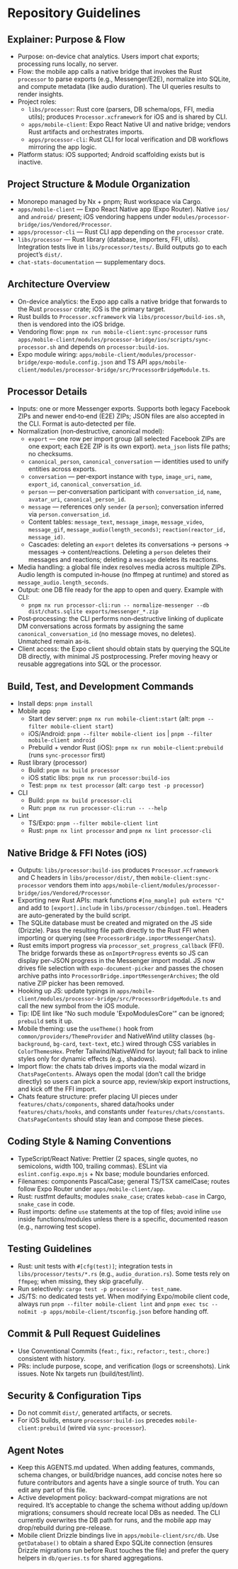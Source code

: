 # Repository Guidelines

## Explainer: Purpose & Flow
- Purpose: on-device chat analytics. Users import chat exports; processing runs locally, no server.
- Flow: the mobile app calls a native bridge that invokes the Rust `processor` to parse exports (e.g., Messenger/E2E), normalize into SQLite, and compute metadata (like audio duration). The UI queries results to render insights.
- Project roles:
  - `libs/processor`: Rust core (parsers, DB schema/ops, FFI, media utils); produces `Processor.xcframework` for iOS and is shared by CLI.
  - `apps/mobile-client`: Expo React Native UI and native bridge; vendors Rust artifacts and orchestrates imports.
  - `apps/processor-cli`: Rust CLI for local verification and DB workflows mirroring the app logic.
- Platform status: iOS supported; Android scaffolding exists but is inactive.

## Project Structure & Module Organization
- Monorepo managed by Nx + pnpm; Rust workspace via Cargo.
- `apps/mobile-client` — Expo React Native app (Expo Router). Native `ios/` and `android/` present; iOS vendoring happens under `modules/processor-bridge/ios/Vendored/Processor`.
- `apps/processor-cli` — Rust CLI app depending on the `processor` crate.
- `libs/processor` — Rust library (database, importers, FFI, utils). Integration tests live in `libs/processor/tests/`. Build outputs go to each project’s `dist/`.
- `chat-stats-documentation` — supplementary docs.

## Architecture Overview
- On-device analytics: the Expo app calls a native bridge that forwards to the Rust `processor` crate; iOS is the primary target.
- Rust builds to `Processor.xcframework` via `libs/processor/build-ios.sh`, then is vendored into the iOS bridge.
- Vendoring flow: `pnpm nx run mobile-client:sync-processor` runs `apps/mobile-client/modules/processor-bridge/ios/scripts/sync-processor.sh` and depends on `processor:build-ios`.
- Expo module wiring: `apps/mobile-client/modules/processor-bridge/expo-module.config.json` and TS API `apps/mobile-client/modules/processor-bridge/src/ProcessorBridgeModule.ts`.

## Processor Details
- Inputs: one or more Messenger exports. Supports both legacy Facebook ZIPs and newer end‑to‑end (E2E) ZIPs; JSON files are also accepted in the CLI. Format is auto‑detected per file.
- Normalization (non‑destructive, canonical model):
  - `export` — one row per import group (all selected Facebook ZIPs are one export; each E2E ZIP is its own export). `meta_json` lists file paths; no checksums.
  - `canonical_person`, `canonical_conversation` — identities used to unify entities across exports.
  - `conversation` — per‑export instance with `type`, `image_uri`, `name`, `export_id`, `canonical_conversation_id`.
  - `person` — per‑conversation participant with `conversation_id`, `name`, `avatar_uri`, `canonical_person_id`.
  - `message` — references only `sender` (a `person`); conversation inferred via `person.conversation_id`.
  - Content tables: `message_text`, `message_image`, `message_video`, `message_gif`, `message_audio(length_seconds)`; `reaction(reactor_id, message_id)`.
  - Cascades: deleting an `export` deletes its conversations → persons → messages → content/reactions. Deleting a `person` deletes their messages and reactions; deleting a `message` deletes its reactions.
- Media handling: a global file index resolves media across multiple ZIPs. Audio length is computed in‑house (no ffmpeg at runtime) and stored as `message_audio.length_seconds`.
- Output: one DB file ready for the app to open and query. Example with CLI:
  - `pnpm nx run processor-cli:run -- normalize-messenger --db dist/chats.sqlite exports/messenger_*.zip`
- Post‑processing: the CLI performs non‑destructive linking of duplicate DM conversations across formats by assigning the same `canonical_conversation_id` (no message moves, no deletes). Unmatched remain as‑is.
- Client access: the Expo client should obtain stats by querying the SQLite DB directly, with minimal JS postprocessing. Prefer moving heavy or reusable aggregations into SQL or the processor.

## Build, Test, and Development Commands
- Install deps: `pnpm install`
- Mobile app
  - Start dev server: `pnpm nx run mobile-client:start` (alt: `pnpm --filter mobile-client start`)
  - iOS/Android: `pnpm --filter mobile-client ios` | `pnpm --filter mobile-client android`
  - Prebuild + vendor Rust (iOS): `pnpm nx run mobile-client:prebuild` (runs `sync-processor` first)
- Rust library (processor)
  - Build: `pnpm nx build processor`
  - iOS static libs: `pnpm nx run processor:build-ios`
  - Test: `pnpm nx test processor` (alt: `cargo test -p processor`)
- CLI
  - Build: `pnpm nx build processor-cli`
  - Run: `pnpm nx run processor-cli:run -- --help`
- Lint
  - TS/Expo: `pnpm --filter mobile-client lint`
  - Rust: `pnpm nx lint processor` and `pnpm nx lint processor-cli`

## Native Bridge & FFI Notes (iOS)
- Outputs: `libs/processor:build-ios` produces `Processor.xcframework` and C headers in `libs/processor/dist/`, then `mobile-client:sync-processor` vendors them into `apps/mobile-client/modules/processor-bridge/ios/Vendored/Processor`.
- Exporting new Rust APIs: mark functions `#[no_mangle] pub extern "C"` and add to `[export].include` in `libs/processor/cbindgen.toml`. Headers are auto-generated by the build script.
- The SQLite database must be created and migrated on the JS side (Drizzle). Pass the resulting file path directly to the Rust FFI when importing or querying (see `ProcessorBridge.importMessengerChats`).
- Rust emits import progress via `processor_set_progress_callback` (FFI). The bridge forwards these as `onImportProgress` events so JS can display per-JSON progress in the Messenger import modal. JS now drives file selection with `expo-document-picker` and passes the chosen archive paths into `ProcessorBridge.importMessengerArchives`; the old native ZIP picker has been removed.
- Hooking up JS: update typings in `apps/mobile-client/modules/processor-bridge/src/ProcessorBridgeModule.ts` and call the new symbol from the iOS module.
- Tip: IDE lint like “No such module 'ExpoModulesCore'” can be ignored; `prebuild` sets it up.
- Mobile theming: use the `useTheme()` hook from `common/providers/ThemeProvider` and NativeWind utility classes (`bg-background`, `bg-card`, `text-text`, etc.) wired through CSS variables in `ColorThemesHex`. Prefer Tailwind/NativeWind for layout; fall back to inline styles only for dynamic effects (e.g., shadows).
- Import flow: the chats tab drives imports via the modal wizard in `ChatsPageContents`. Always open the modal (don’t call the bridge directly) so users can pick a source app, review/skip export instructions, and kick off the FFI import.
- Chats feature structure: prefer placing UI pieces under `features/chats/components`, shared data/hooks under `features/chats/hooks`, and constants under `features/chats/constants`. `ChatsPageContents` should stay lean and compose these pieces.

## Coding Style & Naming Conventions
- TypeScript/React Native: Prettier (2 spaces, single quotes, no semicolons, width 100, trailing commas). ESLint via `eslint.config.expo.mjs` + Nx base; module boundaries enforced.
- Filenames: components PascalCase; general TS/TSX camelCase; routes follow Expo Router under `apps/mobile-client/app`.
- Rust: rustfmt defaults; modules `snake_case`; crates `kebab-case` in Cargo, `snake_case` in code.
- Rust imports: define `use` statements at the top of files; avoid inline `use` inside functions/modules unless there is a specific, documented reason (e.g., narrowing test scope).

## Testing Guidelines
- Rust: unit tests with `#[cfg(test)]`; integration tests in `libs/processor/tests/*.rs` (e.g., `audio_duration.rs`). Some tests rely on `ffmpeg`; when missing, they skip gracefully.
- Run selectively: `cargo test -p processor -- test_name`.
- JS/TS: no dedicated tests yet. When modifying Expo/mobile client code, always run `pnpm --filter mobile-client lint` and `pnpm exec tsc --noEmit -p apps/mobile-client/tsconfig.json` before handing off.

## Commit & Pull Request Guidelines
- Use Conventional Commits (`feat:`, `fix:`, `refactor:`, `test:`, `chore:`) consistent with history.
- PRs: include purpose, scope, and verification (logs or screenshots). Link issues. Note Nx targets run (build/test/lint).

## Security & Configuration Tips
- Do not commit `dist/`, generated artifacts, or secrets.
- For iOS builds, ensure `processor:build-ios` precedes `mobile-client:prebuild` (wired via `sync-processor`).

## Agent Notes
- Keep this AGENTS.md updated. When adding features, commands, schema changes, or build/bridge nuances, add concise notes here so future contributors and agents have a single source of truth. You can edit any part of this file.
 - Active development policy: backward-compat migrations are not required. It’s acceptable to change the schema without adding up/down migrations; consumers should recreate local DBs as needed. The CLI currently overwrites the DB path for runs, and the mobile app may drop/rebuild during pre-release.
 - Mobile client Drizzle bindings live in `apps/mobile-client/src/db`. Use `getDatabase()` to obtain a shared Expo SQLite connection (ensures Drizzle migrations run before Rust touches the file) and prefer the query helpers in `db/queries.ts` for shared aggregations.
